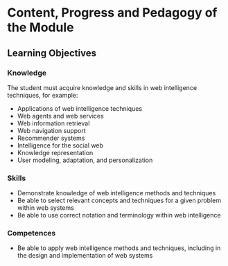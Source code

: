 # Content, Progress and Pedagogy of the Module

## Learning Objectives

### Knowledge

The student must acquire knowledge and skills in web intelligence techniques, for example:

- Applications of web intelligence techniques  
- Web agents and web services  
- Web information retrieval  
- Web navigation support  
- Recommender systems  
- Intelligence for the social web  
- Knowledge representation  
- User modeling, adaptation, and personalization  

### Skills

- Demonstrate knowledge of web intelligence methods and techniques  
- Be able to select relevant concepts and techniques for a given problem within web systems  
- Be able to use correct notation and terminology within web intelligence  

### Competences

- Be able to apply web intelligence methods and techniques, including in the design and implementation of web systems  

